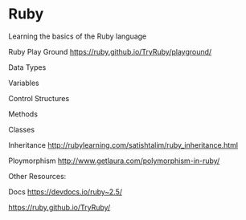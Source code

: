 # Ruby

Learning the basics of the Ruby language

Ruby Play Ground
https://ruby.github.io/TryRuby/playground/

Data Types

Variables

Control Structures

Methods

Classes

Inheritance
http://rubylearning.com/satishtalim/ruby_inheritance.html

Ploymorphism
http://www.getlaura.com/polymorphism-in-ruby/

Other Resources:

Docs
https://devdocs.io/ruby~2.5/

https://ruby.github.io/TryRuby/
